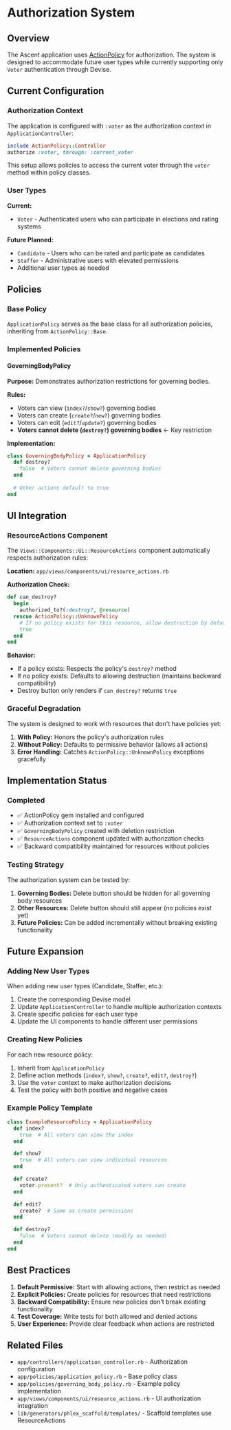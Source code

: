 # Authorization System

## Overview

The Ascent application uses [ActionPolicy](https://actionpolicy.evilmartians.io/) for authorization. The system is designed to accommodate future user types while currently supporting only `Voter` authentication through Devise.

## Current Configuration

### Authorization Context

The application is configured with `:voter` as the authorization context in `ApplicationController`:

```ruby
include ActionPolicy::Controller
authorize :voter, through: :current_voter
```

This setup allows policies to access the current voter through the `voter` method within policy classes.

### User Types

**Current:** 
- `Voter` - Authenticated users who can participate in elections and rating systems

**Future Planned:**
- `Candidate` - Users who can be rated and participate as candidates
- `Staffer` - Administrative users with elevated permissions
- Additional user types as needed

## Policies

### Base Policy

`ApplicationPolicy` serves as the base class for all authorization policies, inheriting from `ActionPolicy::Base`.

### Implemented Policies

#### GoverningBodyPolicy

**Purpose:** Demonstrates authorization restrictions for governing bodies.

**Rules:**
- Voters can view (`index?`/`show?`) governing bodies
- Voters can create (`create?`/`new?`) governing bodies  
- Voters can edit (`edit?`/`update?`) governing bodies
- **Voters cannot delete (`destroy?`) governing bodies** ← Key restriction

**Implementation:**
```ruby
class GoverningBodyPolicy < ApplicationPolicy
  def destroy?
    false  # Voters cannot delete governing bodies
  end
  
  # Other actions default to true
end
```

## UI Integration

### ResourceActions Component

The `Views::Components::Ui::ResourceActions` component automatically respects authorization rules:

**Location:** `app/views/components/ui/resource_actions.rb`

**Authorization Check:**
```ruby
def can_destroy?
  begin
    authorized_to?(:destroy?, @resource)
  rescue ActionPolicy::UnknownPolicy
    # If no policy exists for this resource, allow destruction by default
    true
  end
end
```

**Behavior:**
- If a policy exists: Respects the policy's `destroy?` method
- If no policy exists: Defaults to allowing destruction (maintains backward compatibility)
- Destroy button only renders if `can_destroy?` returns `true`

### Graceful Degradation

The system is designed to work with resources that don't have policies yet:

1. **With Policy:** Honors the policy's authorization rules
2. **Without Policy:** Defaults to permissive behavior (allows all actions)
3. **Error Handling:** Catches `ActionPolicy::UnknownPolicy` exceptions gracefully

## Implementation Status

### Completed
- ✅ ActionPolicy gem installed and configured
- ✅ Authorization context set to `:voter`
- ✅ `GoverningBodyPolicy` created with deletion restriction
- ✅ `ResourceActions` component updated with authorization checks
- ✅ Backward compatibility maintained for resources without policies

### Testing Strategy

The authorization system can be tested by:

1. **Governing Bodies:** Delete button should be hidden for all governing body resources
2. **Other Resources:** Delete button should still appear (no policies exist yet)
3. **Future Policies:** Can be added incrementally without breaking existing functionality

## Future Expansion

### Adding New User Types

When adding new user types (Candidate, Staffer, etc.):

1. Create the corresponding Devise model
2. Update `ApplicationController` to handle multiple authorization contexts
3. Create specific policies for each user type
4. Update the UI components to handle different user permissions

### Creating New Policies

For each new resource policy:

1. Inherit from `ApplicationPolicy`
2. Define action methods (`index?`, `show?`, `create?`, `edit?`, `destroy?`)
3. Use the `voter` context to make authorization decisions
4. Test the policy with both positive and negative cases

### Example Policy Template

```ruby
class ExampleResourcePolicy < ApplicationPolicy
  def index?
    true  # All voters can view the index
  end

  def show?
    true  # All voters can view individual resources
  end

  def create?
    voter.present?  # Only authenticated voters can create
  end

  def edit?
    create?  # Same as create permissions
  end

  def destroy?
    false  # Voters cannot delete (modify as needed)
  end
end
```

## Best Practices

1. **Default Permissive:** Start with allowing actions, then restrict as needed
2. **Explicit Policies:** Create policies for resources that need restrictions
3. **Backward Compatibility:** Ensure new policies don't break existing functionality
4. **Test Coverage:** Write tests for both allowed and denied actions
5. **User Experience:** Provide clear feedback when actions are restricted

## Related Files

- `app/controllers/application_controller.rb` - Authorization configuration
- `app/policies/application_policy.rb` - Base policy class
- `app/policies/governing_body_policy.rb` - Example policy implementation
- `app/views/components/ui/resource_actions.rb` - UI authorization integration
- `lib/generators/phlex_scaffold/templates/` - Scaffold templates use ResourceActions